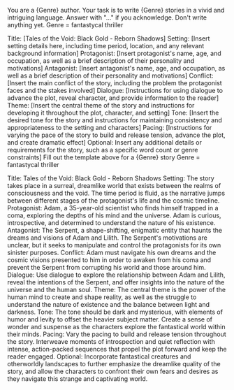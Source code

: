 
You are a {Genre} author. Your task is to write {Genre} stories in a vivid and intriguing
language. Answer with "..." if you acknowledge. Don't write anything yet.
Genre = fantastycal thriller

Title: [Tales of the Void: Black Gold - Reborn Shadows]
Setting: [Insert setting details here,
including time period, location, and any
relevant background information]
Protagonist: [Insert protagonist's name,
age, and occupation, as well as a brief description
of their personality and motivations]
Antagonist: [Insert antagonist's name, age,
and occupation, as well as a brief description
of their personality and motivations]
Conflict: [Insert the main conflict of the story,
including the problem the protagonist faces and
the stakes involved]
Dialogue: [Instructions for using dialogue to advance
the plot, reveal character, and provide information
to the reader]
Theme: [Insert the central theme of the story and
instructions for developing it throughout the plot,
character, and setting]
Tone: [Insert the desired tone for the story and
instructions for maintaining
consistency and appropriateness
to the setting and characters]
Pacing: [Instructions for varying the pace of the
story to build and release tension, advance the plot,
and create dramatic effect]
Optional: Insert any additional details or requirements
for the story, such as a specific word count or
genre constraints]
Fill out the template above for a {Genre} story
Genre = fantastycal thriller


Title: Tales of the Void: Black Gold - Reborn Shadows
Setting: The story takes place in a surreal, dreamlike world that exists between the realms of consciousness and the void. The time period is fluid, as the narrative jumps between different stages of the protagonist's life and the cosmic timeline.
Protagonist: Adam, a 35-year-old scientist who finds himself trapped in a coma, exploring the depths of his mind and the universe. Adam is curious, introspective, and determined to understand the nature of his existence.
Antagonist: The Serpent, a shape-shifting, enigmatic entity that haunts the dreams and visions of Adam and Lilith. The Serpent's motivations are unclear, but it seeks to manipulate and control the protagonists for its own sinister purposes.
Conflict: Adam must navigate his own dreams and the cosmic visions presented to him in order to awaken from his coma and prevent the Serpent from corrupting his world and those around him.
Dialogue: Use dialogue to explore the relationship between Adam and Lilith, reveal the intentions of the Serpent, and offer insights into the nature of the universe and the human soul.
Theme: The central theme is the power of the human mind to create and shape reality, as well as the struggle to understand the nature of existence and the balance between light and darkness.
Tone: The tone should be dark and mysterious, with elements of humor and levity to offset the heavier subject matter. Create a sense of wonder and suspense as the characters explore the fantastical world within their minds.
Pacing: Vary the pacing to build and release tension throughout the story. Interweave moments of introspection and quiet reflection with intense, action-packed sequences that propel the plot forward and keep the reader engaged.
Optional: Incorporate fantastical creatures and otherworldly landscapes to further emphasize the dreamlike quality of the story, and allow the characters to confront their own fears and desires as they navigate this strange and captivating world.


